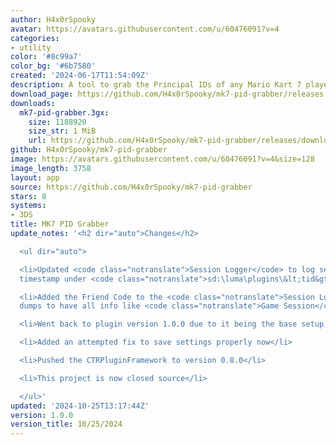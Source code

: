 ```yaml
---
author: H4x0rSpooky
avatar: https://avatars.githubusercontent.com/u/60476091?v=4
categories:
- utility
color: '#8c99a7'
color_bg: '#6b7580'
created: '2024-06-17T11:54:09Z'
description: A tool to grab the Principal IDs of any Mario Kart 7 player you encounter.
download_page: https://github.com/H4x0rSpooky/mk7-pid-grabber/releases
downloads:
  mk7-pid-grabber.3gx:
    size: 1188920
    size_str: 1 MiB
    url: https://github.com/H4x0rSpooky/mk7-pid-grabber/releases/download/1.0.0/mk7-pid-grabber.3gx
github: H4x0rSpooky/mk7-pid-grabber
image: https://avatars.githubusercontent.com/u/60476091?v=4&size=128
image_length: 3758
layout: app
source: https://github.com/H4x0rSpooky/mk7-pid-grabber
stars: 8
systems:
- 3DS
title: MK7 PID Grabber
update_notes: '<h2 dir="auto">Changes</h2>

  <ul dir="auto">

  <li>Updated <code class="notranslate">Session Logger</code> to log sessions with
  timestamp under <code class="notranslate">sd:\luma\plugins\&lt;tid&gt;\mk7-pid-grabber\sessions\</code></li>

  <li>Added the Friend Code to the <code class="notranslate">Session Logger</code>
  dumps to have all info like <code class="notranslate">Game Session</code></li>

  <li>Went back to plugin version 1.0.0 due to it being the base setup of the project</li>

  <li>Added an attempted fix to save settings properly now</li>

  <li>Pushed the CTRPluginFramework to version 0.8.0</li>

  <li>This project is now closed source</li>

  </ul>'
updated: '2024-10-25T13:17:44Z'
version: 1.0.0
version_title: 10/25/2024
---
```

